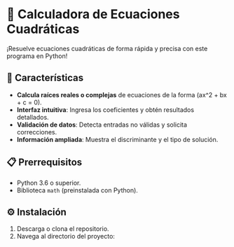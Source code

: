 # 🧮 Calculadora de Ecuaciones Cuadráticas

¡Resuelve ecuaciones cuadráticas de forma rápida y precisa con este programa en Python! 

## 🌟 Características
- **Calcula raíces reales o complejas** de ecuaciones de la forma \(ax^2 + bx + c = 0\).
- **Interfaz intuitiva**: Ingresa los coeficientes y obtén resultados detallados.
- **Validación de datos**: Detecta entradas no válidas y solicita correcciones.
- **Información ampliada**: Muestra el discriminante y el tipo de solución.

## 📋 Prerrequisitos
- Python 3.6 o superior.
- Biblioteca `math` (preinstalada con Python).

## ⚙️ Instalación
1. Descarga o clona el repositorio.
2. Navega al directorio del proyecto: